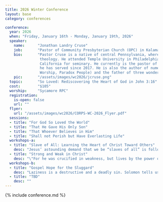 ```yaml
---
title: 2026 Winter Conference
layout: base
category: conferences

conference:
  year: 2026
  when: "Friday, January 16th - Monday, January 19th, 2026"
  speaker:
    name:      "Jonathan Landry Cruse"
    job:       "Pastor of Community Presbyterian Church (OPC) in Kalamazoo, MI"
    bio:       "Pastor Cruse is a native of central Pennsylvania, where he grew up in a home that loved sports, movies, and Reformed \
                theology. He attended Temple University in Philadelphia, after which he married his wife, Kerri Ann, and moved to \
                California for seminary. He currently is the pastor of Community Presbyterian Church (OPC) in Kalamazoo, Michigan, where \
                he has served since 2017. He is also the author of numerous books (e.g. The Character of Christ, What Happens When We \
                Worship, Paradox People) and the father of three wonderful children. "
    pic:       "/assets/images/wc2026/jcruse.png"
  topic:       "So Loved: Rediscovering the Heart of God in John 3:16" 
  cost:        "$105"
  worship:     "Sycamore RPC"
  registration:
    is-open: false
    url: ""
  flyer:
    url: "/assets/images/wc2026/CORPS-WC-2026_Flyer.pdf"
  sessions:
  - title: "For God So Loved the World"
  - title: "That He Gave His Only Son"
  - title: "That Whoever Believes in Him"
  - title: "Shall not Perish but Have Everlasting Life"
  workshops-a:
  - title: "Slave of All: Learning the Heart of Christ Toward Others"  
    desc: "Jesus’ astounding demand that we be “slaves of all” is followed up with an astonishing claim: “For even the Son of Man came not to be served but to serve, and to give his life as a ransom for many” (Mark 10:44-45). In this workshop, we will investigate how knowing the heart of Christ for us– the heart that led Him to suffer and die–leads us to the radical formation of a servant heart of love towards others."  
  - title: "Strong and Weak in Christ"  
    desc: "\"For he was crucified in weakness, but lives by the power of God. For we also are weak in him, but in dealing with you we will live with him by the power of God\" (2 Cor. 13:4). To be a Christian is to know you are weak and also to know you are to be strong in God. How does our weakness and strength relate? How do we live in Christ's suffering and power at the same time? We will consider this theme in our workshop and find its relation to our flourishing in Christ. Material for this workshop will be pulled from Andy Crouch's highly-regarded book, Strong and Weak. "  
  workshops-b:
  - title: "Gospel Hope for the Sluggard"  
    desc: "Laziness is a destructive and a deadly sin. Solomon tells us, “Whoever is slack in his work is a brother to him who destroys” and “The desire of the sluggard kills him” (Prov. 18:9; 21:25). This workshop will first examine the nature and dangers of this sin. Second, it will explore how the cure for laziness is found in the gospel of Jesus Christ, not our own efforts. Third, it will outline practical steps we can take, in light of the gospel, to combat this sin."
  - title: "TBD"
    desc: ""
---
```

{% include conference.md %}
